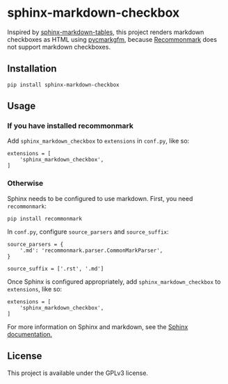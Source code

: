 # sphinx-markdown-checkbox

Inspired by [sphinx-markdown-tables](https://github.com/ryanfox/sphinx-markdown-tables), 
this project renders markdown checkboxes as HTML using [pycmarkgfm](https://github.com/zopieux/pycmarkgfm),
because [Recommonmark](https://github.com/rtfd/recommonmark) does not support markdown checkboxes.

## Installation

    pip install sphinx-markdown-checkbox

## Usage

### If you have installed recommonmark
Add `sphinx_markdown_checkbox` to `extensions` in `conf.py`, like so:

    extensions = [
        'sphinx_markdown_checkbox',
    ]

### Otherwise
Sphinx needs to be configured to use markdown. First, you need `recommonmark`:

    pip install recommonmark

In `conf.py`, configure `source_parsers` and `source_suffix`:

    source_parsers = {
        '.md': 'recommonmark.parser.CommonMarkParser',
    }

    source_suffix = ['.rst', '.md']

Once Sphinx is configured appropriately, add `sphinx_markdown_checkbox` to `extensions`, like so:

    extensions = [
        'sphinx_markdown_checkbox',
    ]

For more information on Sphinx and markdown, see the
[Sphinx documentation.](http://www.sphinx-doc.org/en/master/usage/markdown.html)

## License
This project is available under the GPLv3 license.
